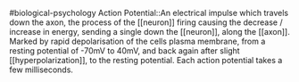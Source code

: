 #biological-psychology 
Action Potential::An electrical impulse which travels down the axon, the process of the [[neuron]] firing causing the decrease / increase in energy, sending a single down the [[neuron]], along the [[axon]]. Marked by rapid depolarisation of the cells plasma membrane, from a resting potential of -70mV to 40mV, and back again after slight [[hyperpolarization]], to the resting potential. Each action potential takes a few milliseconds.
